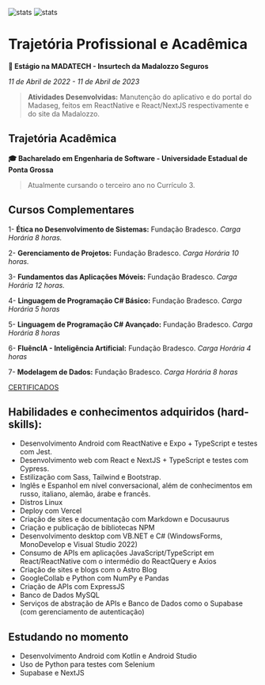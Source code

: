 ![stats](https://github-readme-stats.vercel.app/api/top-langs/?username=redwars22&layout=compact&langs_count=16&theme=dark)
![stats](https://github-readme-stats.vercel.app/api?username=redwars22&show_icons=true&theme=dark&include_all_commits=true&count_private=true)


# Trajetória Profissional e Acadêmica

**💼 Estágio na MADATECH - Insurtech da Madalozzo Seguros**

*11 de Abril de 2022 - 11 de Abril de 2023*

> **Atividades Desenvolvidas:** Manutenção do aplicativo e do portal do Madaseg, feitos em ReactNative e React/NextJS respectivamente e do site da Madalozzo.

## Trajetória Acadêmica
**🎓 Bacharelado em Engenharia de Software - Universidade Estadual de Ponta Grossa**

> Atualmente cursando o terceiro ano no Currículo 3.

## Cursos Complementares

1- **Ética no Desenvolvimento de Sistemas:** Fundação Bradesco. *Carga Horária 8 horas.* 

2- **Gerenciamento de Projetos:** Fundação Bradesco. *Carga Horária 10 horas.*

3- **Fundamentos das Aplicações Móveis:** Fundação Bradesco. *Carga Horária 12 horas.* 

4- **Linguagem de Programação C# Básico:** Fundação Bradesco. *Carga Horária 5 horas*

5- **Linguagem de Programação C# Avançado:** Fundação Bradesco. *Carga Horária 8 horas*

6- **FluêncIA - Inteligência Artificial:** Fundação Bradesco. *Carga Horária 4 horas*

7- **Modelagem de Dados:** Fundação Bradesco. *Carga Horária 8 horas*

[CERTIFICADOS](https://github.com/Redwars22/andrewnation-website/tree/main/certfs)

## Habilidades e conhecimentos adquiridos (hard-skills):

- Desenvolvimento Android com ReactNative e Expo + TypeScript e testes com Jest.
- Desenvolvimento web com React e NextJS + TypeScript e testes com Cypress.
- Estilização com Sass, Tailwind e Bootstrap.
- Inglês e Espanhol em nível conversacional, além de conhecimentos em russo, italiano, alemão, árabe e francês.
- Distros Linux
- Deploy com Vercel
- Criação de sites e documentação com Markdown e Docusaurus
- Criação e publicação de bibliotecas NPM
- Desenvolvimento desktop com VB.NET e C# (WindowsForms, MonoDevelop e Visual Studio 2022)
- Consumo de APIs em aplicações JavaScript/TypeScript em React/ReactNative com o intermédio do ReactQuery e Axios
- Criação de sites e blogs com o Astro Blog
- GoogleCollab e Python com NumPy e Pandas
- Criação de APIs com ExpressJS
- Banco de Dados MySQL
- Serviços de abstração de APIs e Banco de Dados como o Supabase (com gerenciamento de autenticação)

## Estudando no momento

- Desenvolvimento Android com Kotlin e Android Studio
- Uso de Python para testes com Selenium
- Supabase e NextJS